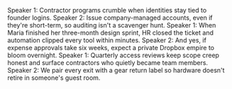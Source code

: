 Speaker 1: Contractor programs crumble when identities stay tied to founder logins.
Speaker 2: Issue company-managed accounts, even if they're short-term, so auditing isn't a scavenger hunt.
Speaker 1: When Maria finished her three-month design sprint, HR closed the ticket and automation clipped every tool within minutes.
Speaker 2: And yes, if expense approvals take six weeks, expect a private Dropbox empire to bloom overnight.
Speaker 1: Quarterly access reviews keep scope creep honest and surface contractors who quietly became team members.
Speaker 2: We pair every exit with a gear return label so hardware doesn't retire in someone's guest room.
